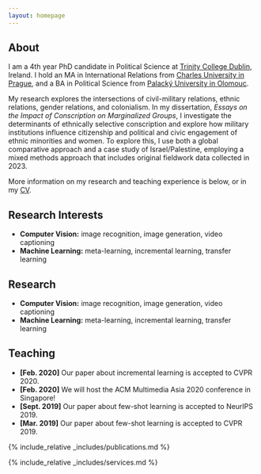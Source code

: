 ```yaml
---
layout: homepage
---
```


## About

I am a 4th year PhD candidate in Political Science at [Trinity College Dublin](http://tcd.ie), Ireland. I hold an MA in International Relations from [Charles University in Prague](http://cuni.cz), and a BA in Political Science from [Palacký University in Olomouc](http://upol.cz).

My research explores the intersections of civil-military relations, ethnic relations, gender relations, and colonialism. In my dissertation, <em>Essays on the Impact of Conscription on Marginalized Groups</em>, I investigate the determinants of ethnically selective conscription and explore how military institutions influence citizenship and political and civic engagement of ethnic minorities and women. To explore this, I use both a global comparative approach and a case study of Israel/Palestine, employing a mixed methods approach that includes original fieldwork data collected in 2023.

More information on my research and teaching experience is below, or in my [CV](assets/files/curriculum_vitae.pdf).

## Research Interests

- **Computer Vision:** image recognition, image generation, video captioning
- **Machine Learning:** meta-learning, incremental learning, transfer learning

## Research

- **Computer Vision:** image recognition, image generation, video captioning
- **Machine Learning:** meta-learning, incremental learning, transfer learning

## Teaching

- **[Feb. 2020]** Our paper about incremental learning is accepted to CVPR 2020.
- **[Feb. 2020]** We will host the ACM Multimedia Asia 2020 conference in Singapore!
- **[Sept. 2019]** Our paper about few-shot learning is accepted to NeurIPS 2019.
- **[Mar. 2019]** Our paper about few-shot learning is accepted to CVPR 2019.

{% include_relative _includes/publications.md %}

{% include_relative _includes/services.md %}
